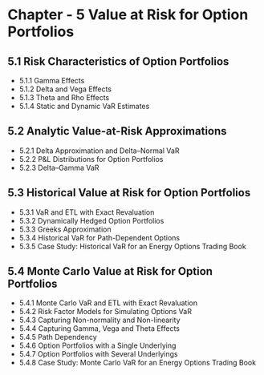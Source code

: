 # Chapter - 5 Value at Risk for Option Portfolios  

## 5.1 Risk Characteristics of Option Portfolios  

  -  5.1.1 Gamma Effects  
  -  5.1.2 Delta and Vega Effects  
  -  5.1.3 Theta and Rho Effects  
  -  5.1.4 Static and Dynamic VaR Estimates  

## 5.2 Analytic Value-at-Risk Approximations  

  -  5.2.1 Delta Approximation and Delta–Normal VaR  
  -  5.2.2 P&L Distributions for Option Portfolios  
  -  5.2.3 Delta–Gamma VaR  

## 5.3 Historical Value at Risk for Option Portfolios  

  -  5.3.1 VaR and ETL with Exact Revaluation  
  -  5.3.2 Dynamically Hedged Option Portfolios  
  -  5.3.3 Greeks Approximation  
  -  5.3.4 Historical VaR for Path-Dependent Options  
  -  5.3.5 Case Study: Historical VaR for an Energy Options Trading Book  

## 5.4 Monte Carlo Value at Risk for Option Portfolios  

  -  5.4.1 Monte Carlo VaR and ETL with Exact Revaluation  
  -  5.4.2 Risk Factor Models for Simulating Options VaR  
  -  5.4.3 Capturing Non-normality and Non-linearity  
  -  5.4.4 Capturing Gamma, Vega and Theta Effects  
  -  5.4.5 Path Dependency  
  -  5.4.6 Option Portfolios with a Single Underlying  
  -  5.4.7 Option Portfolios with Several Underlyings  
  -  5.4.8 Case Study: Monte Carlo VaR for an Energy Options Trading Book  